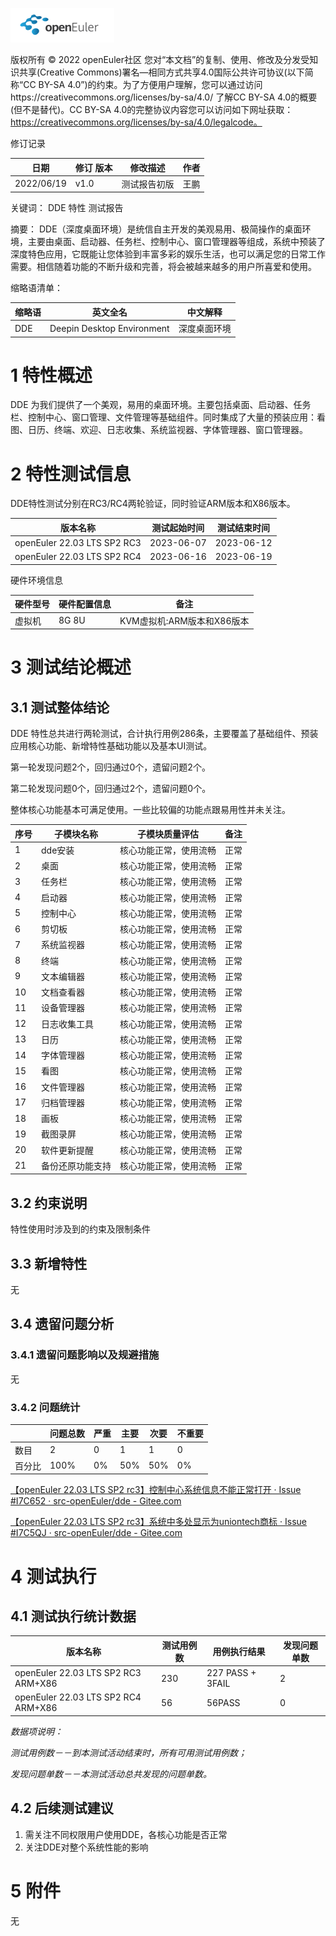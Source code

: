 ![openEuler ico](../../images/openEuler.png)

版权所有 © 2022  openEuler社区
 您对“本文档”的复制、使用、修改及分发受知识共享(Creative Commons)署名—相同方式共享4.0国际公共许可协议(以下简称“CC BY-SA 4.0”)的约束。为了方便用户理解，您可以通过访问https://creativecommons.org/licenses/by-sa/4.0/ 了解CC BY-SA 4.0的概要 (但不是替代)。CC BY-SA 4.0的完整协议内容您可以访问如下网址获取：https://creativecommons.org/licenses/by-sa/4.0/legalcode。

修订记录

| 日期         | 修订   版本 | 修改描述   | 作者  |
| ---------- | ------- | ------ | --- |
| 2022/06/19 | v1.0    | 测试报告初版 | 王鹏  |

关键词： DDE 特性  测试报告

摘要：
DDE（深度桌面环境）是统信自主开发的美观易用、极简操作的桌面环境，主要由桌面、启动器、任务栏、控制中心、窗口管理器等组成，系统中预装了深度特色应用，它既能让您体验到丰富多彩的娱乐生活，也可以满足您的日常工作需要。相信随着功能的不断升级和完善，将会被越来越多的用户所喜爱和使用。

缩略语清单：

| 缩略语 | 英文全名                       | 中文解释   |
| --- | -------------------------- | ------ |
| DDE | Deepin Desktop Environment | 深度桌面环境 |

# 1     特性概述

DDE 为我们提供了一个美观，易用的桌面环境。主要包括桌面、启动器、任务栏、控制中心、窗口管理、文件管理等基础组件。同时集成了大量的预装应用：看图、日历、终端、欢迎、日志收集、系统监视器、字体管理器、窗口管理器。

# 2     特性测试信息

DDE特性测试分别在RC3/RC4两轮验证，同时验证ARM版本和X86版本。

| 版本名称                        | 测试起始时间     | 测试结束时间     |
| --------------------------- | ---------- | ---------- |
| openEuler 22.03 LTS SP2 RC3 | 2023-06-07 | 2023-06-12 |
| openEuler 22.03 LTS SP2 RC4 | 2023-06-16 | 2023-06-19 |

硬件环境信息

| 硬件型号 | 硬件配置信息 | 备注                 |
| ---- | ------ | ------------------ |
| 虚拟机  | 8G 8U  | KVM虚拟机:ARM版本和X86版本 |

# 3     测试结论概述

## 3.1   测试整体结论

DDE 特性总共进行两轮测试，合计执行用例286条，主要覆盖了基础组件、预装应用核心功能、新增特性基础功能以及基本UI测试。

第一轮发现问题2个，回归通过0个，遗留问题2个。

第二轮发现问题0个，回归通过2个，遗留问题0个。

整体核心功能基本可满足使用。一些比较偏的功能点跟易用性并未关注。

| 序号  | 子模块名称    | 子模块质量评估     | 备注  |
| --- | -------- | ----------- | --- |
| 1   | dde安装    | 核心功能正常，使用流畅 | 正常  |
| 2   | 桌面       | 核心功能正常，使用流畅 | 正常  |
| 3   | 任务栏      | 核心功能正常，使用流畅 | 正常  |
| 4   | 启动器      | 核心功能正常，使用流畅 | 正常  |
| 5   | 控制中心     | 核心功能正常，使用流畅 | 正常  |
| 6   | 剪切板      | 核心功能正常，使用流畅 | 正常  |
| 7   | 系统监视器    | 核心功能正常，使用流畅 | 正常  |
| 8   | 终端       | 核心功能正常，使用流畅 | 正常  |
| 9   | 文本编辑器    | 核心功能正常，使用流畅 | 正常  |
| 10  | 文档查看器    | 核心功能正常，使用流畅 | 正常  |
| 11  | 设备管理器    | 核心功能正常，使用流畅 | 正常  |
| 12  | 日志收集工具   | 核心功能正常，使用流畅 | 正常  |
| 13  | 日历       | 核心功能正常，使用流畅 | 正常  |
| 14  | 字体管理器    | 核心功能正常，使用流畅 | 正常  |
| 15  | 看图       | 核心功能正常，使用流畅 | 正常  |
| 16  | 文件管理器    | 核心功能正常，使用流畅 | 正常  |
| 17  | 归档管理器    | 核心功能正常，使用流畅 | 正常  |
| 18  | 画板       | 核心功能正常，使用流畅 | 正常  |
| 19  | 截图录屏     | 核心功能正常，使用流畅 | 正常  |
| 20  | 软件更新提醒   | 核心功能正常，使用流畅 | 正常  |
| 21  | 备份还原功能支持 | 核心功能正常，使用流畅 | 正常  |

## 3.2   约束说明

特性使用时涉及到的约束及限制条件

## 3.3 新增特性

无

## 3.4   遗留问题分析

### 3.4.1 遗留问题影响以及规避措施

无

### 3.4.2 问题统计

|     | 问题总数 | 严重  | 主要  | 次要  | 不重要 |
| --- | ---- | --- | --- | --- | --- |
| 数目  | 2    | 0   | 1   | 1   | 0   |
| 百分比 | 100% | 0%  | 50% | 50% | 0%  |

 [【openEuler 22.03 LTS SP2 rc3】控制中心系统信息不能正常打开 · Issue #I7C652 · src-openEuler/dde - Gitee.com](https://gitee.com/src-openeuler/dde/issues/I7C652)

[【openEuler 22.03 LTS SP2 rc3】系统中多处显示为uniontech商标 · Issue #I7C5QJ · src-openEuler/dde - Gitee.com](https://gitee.com/src-openeuler/dde/issues/I7C5QJ)

# 4     测试执行

## 4.1   测试执行统计数据

| 版本名称                                 | 测试用例数 | 用例执行结果           | 发现问题单数 |
| ------------------------------------ | ----- | ---------------- | ------ |
| openEuler 22.03 LTS SP2 RC3 ARM+X86  | 230   | 227 PASS + 3FAIL | 2      |
| openEuler 22.03 LTS SP2 RC4  ARM+X86 | 56    | 56PASS           | 0      |

*数据项说明：*

*测试用例数－－到本测试活动结束时，所有可用测试用例数；*

*发现问题单数－－本测试活动总共发现的问题单数。*

## 4.2   后续测试建议

1. 需关注不同权限用户使用DDE，各核心功能是否正常
2. 关注DDE对整个系统性能的影响

# 5     附件

无